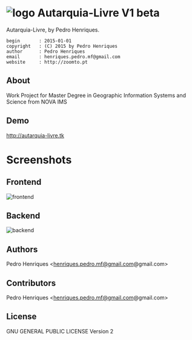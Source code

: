
![logo](http://www.novaims.unl.pt/images/Logo.png "Autarquia-Livre") Autarquia-Livre V1 beta
================================================================

Autarquia-Livre, by Pedro Henriques.

    begin       : 2015-01-01
    copyright   : (C) 2015 by Pedro Henriques
    author      : Pedro Henriques
    email       : henriques.pedro.mf@gmail.com
    website     : http://zoomto.pt

About
-------
Work Project for Master Degree in Geographic Information Systems and Science from NOVA IMS

Demo
-------
http://autarquia-livre.tk

Screenshots
================================================================
Frontend
-------
![frontend](http://zoomto.pt/github/frontend.png)

Backend
-------
![backend](http://zoomto.pt/github/backend.png)

Authors
-------
Pedro Henriques <henriques.pedro.mf@gmail.com@gmail.com>

Contributors
--------------
Pedro Henriques <henriques.pedro.mf@gmail.com@gmail.com>

License
-------
GNU GENERAL PUBLIC LICENSE Version 2
